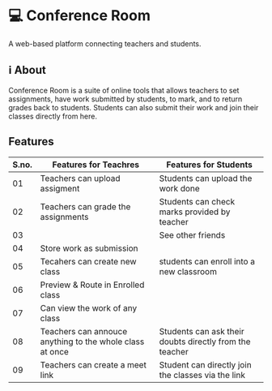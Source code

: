 

# 💻 Conference Room
A web-based platform connecting teachers and students.

## ℹ About
Conference Room is a suite of online tools that allows teachers to set assignments, have work submitted by students, to mark, and to return grades back to students. Students can also submit their work and join their classes directly from here.



## Features
| S.no.| Features for Teachres | Features for Students |
|--------|-------------------------|-------------------------|
| 01   |Teachers can upload assigment|Students can upload the work done|
| 02   |Teachers can grade the assignments|Students can check marks provided by teacher|
| 03   ||See other friends|
| 04   |    Store work as submission                                        |
| 05   |Tecahers can create new class| students can enroll into a new classroom
| 06   |Preview & Route in Enrolled class|
| 07   |Can view the work of any class|
| 08   |Teachers can annouce anything to the whole class at once|Students can ask their doubts directly from the teacher|
| 09   |Teachers can create a meet link|Student can directly join the classes via the link|


